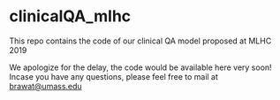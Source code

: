 # clinicalQA_mlhc
This repo contains the code of our clinical QA model proposed at MLHC 2019

We apologize for the delay, the code would be available here very soon!
Incase you have any questions, please feel free to mail at brawat@umass.edu
